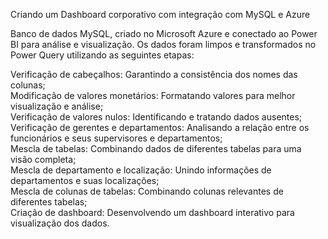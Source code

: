 Criando um Dashboard corporativo com integração com MySQL e Azure


Banco de dados MySQL, criado no Microsoft Azure e conectado ao Power BI para análise e visualização. Os dados foram limpos e transformados no Power Query utilizando as seguintes etapas:

Verificação de cabeçalhos: Garantindo a consistência dos nomes das colunas;  
Modificação de valores monetários: Formatando valores para melhor visualização e análise;  
Verificação de valores nulos: Identificando e tratando dados ausentes;  
Verificação de gerentes e departamentos: Analisando a relação entre os funcionários e seus supervisores e departamentos;  
Mescla de tabelas: Combinando dados de diferentes tabelas para uma visão completa;  
Mescla de departamento e localização: Unindo informações de departamentos e suas localizações;  
Mescla de colunas de tabelas: Combinando colunas relevantes de diferentes tabelas;  
Criação de dashboard: Desenvolvendo um dashboard interativo para visualização dos dados.
